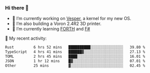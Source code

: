 ### Hi there 👋

<!--
**berkus/berkus** is a ✨ _special_ ✨ repository because its `README.md` (this file) appears on your GitHub profile.

Here are some ideas to get you started:

- 🔭 I’m currently working on ...
- 🌱 I’m currently learning ...
- 👯 I’m looking to collaborate on ...
- 🤔 I’m looking for help with ...
- 💬 Ask me about ...
- 📫 How to reach me: ...
- 😄 Pronouns: ...
- ⚡ Fun fact: ...
-->

- 🔭 I’m currently working on [Vesper](https://github.com/metta-systems/vesper), a kernel for my new OS.
- 🔭 I’m also building a Voron 2.4R2 3D printer.
- 🌱 I’m currently learning [FORTH](http://forth.com/starting-forth/) and [F#](https://fsharpforfunandprofit.com/)

💼 My recent activity:

<!--START_SECTION:waka-->

```txt
Rust         6 hrs 52 mins   ██████████░░░░░░░░░░░░░░░   39.80 %
TypeScript   4 hrs 41 mins   ██████▓░░░░░░░░░░░░░░░░░░   27.13 %
TOML         2 hrs 45 mins   ████░░░░░░░░░░░░░░░░░░░░░   16.01 %
JSON         1 hr 12 mins    █▓░░░░░░░░░░░░░░░░░░░░░░░   07.01 %
Other        25 mins         ▓░░░░░░░░░░░░░░░░░░░░░░░░   02.45 %
```

<!--END_SECTION:waka-->
